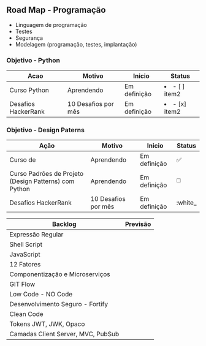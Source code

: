 ## Road Map - Programação

- Linguagem de programação
- Testes
- Segurança
- Modelagem (programação, testes, implantação)
  
###  Objetivo - Python 

| Acao   | Motivo | Inicio | Status |
| ------ | ------ | ------ | ------ |
| Curso Python | Aprendendo | Em definição | <li>- [ ] item2</li></ul> |
| Desafios HackerRank | 10 Desafios por mês | Em definição | <li>- [x] item2</li></ul> |


###  Objetivo - Design Paterns
  
| Ação | Motivo | Inicio | Status |
| ------ | ------ | ------ | ------ |
| Curso de | Aprendendo | Em definição | :white_check_mark: |
| Curso Padrões de Projeto (Design Patterns) com Python | Aprendendo | Em definição | ◻️ |
| Desafios HackerRank | 10 Desafios por mês | Em definição |:white_ |


| Backlog | Previsão
| --- | --- |
| Expressão Regular | |
| Shell Script | |
| JavaScript | |
| 12 Fatores | |
| Componentização e Microserviços | |
| GIT Flow | |
| Low Code - NO Code | |
| Desenvolvimento Seguro - Fortify | |
| Clean Code | |
| Tokens JWT, JWK, Opaco | |
| Camadas Client Server, MVC, PubSub | |
  
